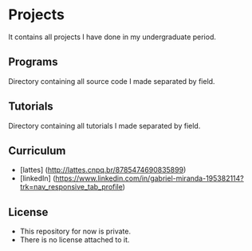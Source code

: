 # Projects
It contains all projects I have done in my undergraduate period.

## Programs
Directory containing all source code I made separated by field.

## Tutorials
Directory containing all tutorials I made separated by field.

## Curriculum
- [lattes] (http://lattes.cnpq.br/8785474690835899) 
- [linkedIn] (https://www.linkedin.com/in/gabriel-miranda-195382114?trk=nav_responsive_tab_profile)

## License
- This repository for now is private. 
- There is no license attached to it.
